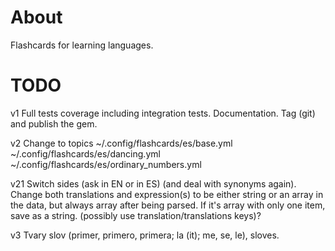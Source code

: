 # About

Flashcards for learning languages.

# TODO

v1
  Full tests coverage including integration tests.
  Documentation.
  Tag (git) and publish the gem.

v2
  Change to topics
  ~/.config/flashcards/es/base.yml
  ~/.config/flashcards/es/dancing.yml
  ~/.config/flashcards/es/ordinary_numbers.yml

v21
  Switch sides (ask in EN or in ES) (and deal with synonyms again).
    Change both translations and expression(s) to be either string or an array in the data,
    but always array after being parsed. If it's array with only one item, save as a string.
    (possibly use translation/translations keys)?

v3
  Tvary slov (primer, primero, primera; la (it); me, se, le), sloves.
